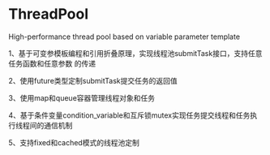 # ThreadPool
High-performance thread pool based on variable parameter template

1、基于可变参模板编程和引用折叠原理，实现线程池submitTask接口，支持任意任务函数和任意参数
的传递

2、使用future类型定制submitTask提交任务的返回值

3、使用map和queue容器管理线程对象和任务

4、基于条件变量condition_variable和互斥锁mutex实现任务提交线程和任务执行线程间的通信机制

5、支持fixed和cached模式的线程池定制

